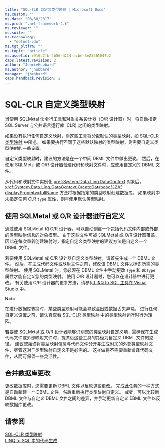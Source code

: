 ```yaml
---
title: "SQL-CLR 自定义类型映射 | Microsoft Docs"
ms.custom: ""
ms.date: "03/30/2017"
ms.prod: ".net-framework-4.6"
ms.reviewer: ""
ms.suite: ""
ms.technology: 
  - "dotnet-ado"
ms.tgt_pltfrm: ""
ms.topic: "article"
ms.assetid: d916c7fb-4b56-4214-acbe-5e23365047b2
caps.latest.revision: 2
author: "JennieHubbard"
ms.author: "jhubbard"
manager: "jhubbard"
caps.handback.revision: 2
---
```

# SQL-CLR 自定义类型映射
当使用 SQLMetal 命令行工具和对象关系设计器（O\/R 设计器）时，将自动指定 SQL Server 与公共语言运行库 \(CLR\) 之间的类型映射。  
  
 如果没有执行任何自定义映射，则这些工具将分配默认的类型映射，如 [SQL\-CLR 类型映射](../../../../../../docs/framework/data/adonet/sql/linq/sql-clr-type-mapping.md) 中所述。  如果要执行不同于这些默认映射的类型映射，则需要自定义类型映射的一些设置。  
  
 自定义类型映射时，建议的方法是在一个中间 DBML 文件中做出更改。  然后，在使用 SQLMetal 或 O\/R 设计器创建代码和映射文件时，应使用自定义的 DBML 文件。  
  
 从代码和映射文件实例化 <xref:System.Data.Linq.DataContext> 对象后，<xref:System.Data.Linq.DataContext.CreateDatabase%2A?displayProperty=fullName> 方法将根据指定的类型映射创建数据库。  如果映射中未指定任何 CLR `type` 属性，则将使用默认类型映射。  
  
## 使用 SQLMetal 或 O\/R 设计器进行自定义  
 通过使用 SQLMetal 和 O\/R 设计器，可以自动创建一个包括代码文件内部或外部的类型映射信息的对象模型。  由于这些文件可被 SQLMetal 或 O\/R 设计器覆盖，因此在每次重新创建映射时，指定自定义类型映射的建议方法是自定义一个 DBML 文件。  
  
 若要使用 SQLMetal 或 O\/R 设计器自定义类型映射，请首先生成一个 DBML 文件。  然后，在生成代码文件或映射文件之前，修改该 DBML 文件以标识所需的类型映射。  使用 SQLMetal 时，您必须在 DBML 文件中手动更改 `Type` 和 `DbType` 属性才能自定义您的类型映射。  使用 O\/R 设计器时，您可以在设计器中进行更改。  有关使用 O\/R 设计器的更多方法，请参见[LINQ to SQL 工具在 Visual Studio 中](../Topic/LINQ%20to%20SQL%20Tools%20in%20Visual%20Studio2.md)。  
  
> [!NOTE]
>  在进行数据库转换时，某些类型映射可能会导致溢出或数据丢失异常。  进行任何自定义设置之前，请认真查看 [SQL\-CLR 类型映射](../../../../../../docs/framework/data/adonet/sql/linq/sql-clr-type-mapping.md) 中的类型映射运行时行为矩阵。  
  
 若要使 SQLMetal 或 O\/R 设计器能够识别您的类型映射自定义项，需确保在生成代码文件或外部映射文件时，提供给这些工具的路径为自定义 DBML 文件的路径。  建议您始终将类型映射信息与代码文件分开并生成附加的外部类型映射文件，尽管这对于类型映射自定义不是必需的。  这样做将不需要重新编译代码文件，从而可保留一些灵活性。  
  
## 合并数据库更改  
 更改数据库时，您需要更新 DBML 文件以反映这些更改。  完成此任务的一种方式是自动新建一个 DBML 文件，然后重新执行类型映射自定义。  或者，可以比较新 DBML 文件与自定义 DBML 文件之间的差异，并手动更新自定义 DBML 文件以反映数据库更改。  
  
## 请参阅  
 [SQL\-CLR 类型映射](../../../../../../docs/framework/data/adonet/sql/linq/sql-clr-type-mapping.md)   
 [LINQ to SQL 中的代码生成](../../../../../../docs/framework/data/adonet/sql/linq/code-generation-in-linq-to-sql.md)